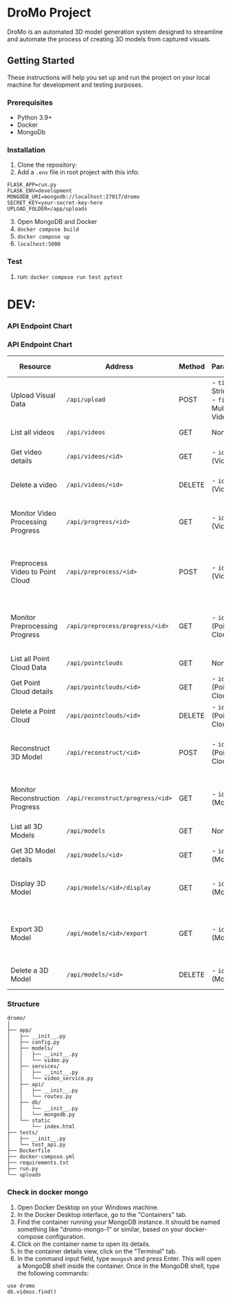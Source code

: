 # DroMo Project

DroMo is an automated 3D model generation system designed to streamline and automate the process of creating 3D models from captured visuals.

## Getting Started

These instructions will help you set up and run the project on your local machine for development and testing purposes.

### Prerequisites

- Python 3.9+
- Docker
- MongoDb

### Installation

1. Clone the repository:
2. Add a `.env` file in root project with this info:
```
FLASK_APP=run.py
FLASK_ENV=development
MONGODB_URI=mongodb://localhost:27017/dromo
SECRET_KEY=your-secret-key-here
UPLOAD_FOLDER=/app/uploads
```
3. Open MongoDB and Docker
4. ```docker compose build```
5. ```docker compose up```
6. `localhost:5000`

### Test

1. run: ```docker compose run test pytest```

# DEV:

### API Endpoint Chart
### API Endpoint Chart

| Resource | Address | Method | Parameters | Responses | Status Codes |
| -------- | ------- | ------ | ---------- | --------- | ------------ |
| Upload Visual Data | `/api/upload` | POST | - `title`: String<br>- `file`: Multipart Video | - `message`: Upload success<br>- `video_id`: MongoDB ID | 200, 400, 500 |
| List all videos | `/api/videos` | GET | None | Array of video objects | 200, 500 |
| Get video details | `/api/videos/<id>` | GET | - `id`: String (Video ID) | Video object | 200, 404, 500 |
| Delete a video | `/api/videos/<id>` | DELETE | - `id`: String (Video ID) | - `message`: Deletion success | 200, 404, 500 |
| Monitor Video Processing Progress | `/api/progress/<id>` | GET | - `id`: String (Video ID) | - `video_id`: String<br>- `progress`: int (0-100)<br>- `status`: String | 200, 404, 500 |
| Preprocess Video to Point Cloud | `/api/preprocess/<id>` | POST | - `id`: String (Video ID) | - `message`: Preprocessing started<br>- `point_cloud_id`: String | 200, 404, 500 |
| Monitor Preprocessing Progress | `/api/preprocess/progress/<id>` | GET | - `id`: String (Point Cloud ID) | - `point_cloud_id`: String<br>- `progress`: int (0-100)<br>- `status`: String | 200, 404, 500 |
| List all Point Cloud Data | `/api/pointclouds` | GET | None | Array of point cloud objects | 200, 500 |
| Get Point Cloud details | `/api/pointclouds/<id>` | GET | - `id`: String (Point Cloud ID) | Point cloud object | 200, 404, 500 |
| Delete a Point Cloud | `/api/pointclouds/<id>` | DELETE | - `id`: String (Point Cloud ID) | - `message`: Deletion success | 200, 404, 500 |
| Reconstruct 3D Model | `/api/reconstruct/<id>` | POST | - `id`: String (Point Cloud ID) | - `message`: Reconstruction started<br>- `model_id`: String | 200, 404, 500 |
| Monitor Reconstruction Progress | `/api/reconstruct/progress/<id>` | GET | - `id`: String (Model ID) | - `model_id`: String<br>- `progress`: int (0-100)<br>- `status`: String | 200, 404, 500 |
| List all 3D Models | `/api/models` | GET | None | Array of 3D model objects | 200, 500 |
| Get 3D Model details | `/api/models/<id>` | GET | - `id`: String (Model ID) | 3D model object | 200, 404, 500 |
| Display 3D Model | `/api/models/<id>/display` | GET | - `id`: String (Model ID) | - `model_id`: String<br>- `display_data`: Object | 200, 404, 500 |
| Export 3D Model | `/api/models/<id>/export` | GET | - `id`: String (Model ID) | - `model_id`: String<br>- `file_path`: String<br>- `metadata`: Object | 200, 404, 500 |
| Delete a 3D Model | `/api/models/<id>` | DELETE | - `id`: String (Model ID) | - `message`: Deletion success | 200, 404, 500 |

### Structure
```
dromo/
│
├── app/
│   ├── __init__.py
│   ├── config.py
│   ├── models/
│   │   ├── __init__.py
│   │   └── video.py
│   ├── services/
│   │   ├── __init__.py
│   │   └── video_service.py
│   ├── api/
│   │   ├── __init__.py
│   │   └── routes.py
│   ├── db/
│   │   └── __init__.py
│   │   └── mongodb.py
│   └── static
│       └── index.html
├── tests/
│   ├── __init__.py
│   └── test_api.py
├── Dockerfile
├── docker-compose.yml
├── requirements.txt
├── run.py
└── uploads
```

### Check in docker mongo
1. Open Docker Desktop on your Windows machine.
2. In the Docker Desktop interface, go to the "Containers" tab.
3. Find the container running your MongoDB instance. It should be named something like "dromo-mongo-1" or similar, based on your docker-compose configuration.
4. Click on the container name to open its details.
5. In the container details view, click on the "Terminal" tab.
6. In the command input field, type `mongosh` and press Enter. This will open a MongoDB shell inside the container.
Once in the MongoDB shell, type the following commands:
```
use dromo
db.videos.find()
```